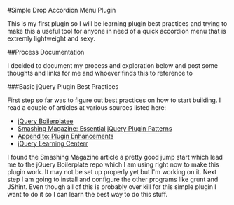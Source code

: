 #Simple Drop Accordion Menu Plugin

This is my first plugin so I will be learning plugin best practices and trying to make this a useful tool for anyone in need of a quick accordion menu that is extremly lightweight and sexy.

##Process Documentation

I decided to document my process and exploration below and post some thoughts and links for me and whoever finds this to reference to

###Basic jQuery Plugin Best Practices

First step so far was to figure out best practices on how to start building. I read a couple of articles at various sources listed here:

- [jQuery Boilerplatee](https://github.com/jquery-boilerplate/jquery-boilerplate)
- [Smashing Magazine: Essential jQuery Plugin Patterns](http://www.smashingmagazine.com/2011/10/11/essential-jquery-plugin-patterns/)
- [Append to: Plugin Enhancements](http://appendto.com/2010/07/create-your-first-jquery-plugin-part-2-revising-your-plugin/)
- [jQuery Learning Centerr](http://learn.jquery.com/plugins/)

I found the Smashing Magazine article a pretty good jump start which lead me to the jQuery Boilerplate repo which I am using right now to make this plugin work. It may not be set up properly yet but I'm working on it. Next step I am going to install and configure the other programs like grunt and JShint. Even though all of this is probably over kill for this simple plugin I want to do it so I can learn the best way to do this stuff.